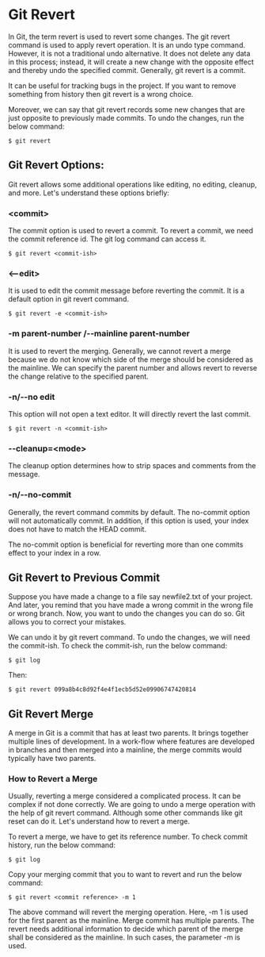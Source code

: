# Git Revert
In Git, the term revert is used to revert some changes. The git revert command is used to apply revert operation. It is an undo type command. However, it is not a traditional undo alternative. It does not delete any data in this process; instead, it will create a new change with the opposite effect and thereby undo the specified commit. Generally, git revert is a commit.

It can be useful for tracking bugs in the project. If you want to remove something from history then git revert is a wrong choice.

Moreover, we can say that git revert records some new changes that are just opposite to previously made commits. To undo the changes, run the below command:

```
$ git revert   
```

## Git Revert Options:
Git revert allows some additional operations like editing, no editing, cleanup, and more. Let's understand these options briefly:

### \<commit>
The commit option is used to revert a commit. To revert a commit, we need the commit reference id. The git log command can access it.
```
$ git revert <commit-ish>  
```
### \<--edit> 
It is used to edit the commit message before reverting the commit. It is a default option in git revert command.
```
$ git revert -e <commit-ish>  
```

### -m parent-number /--mainline parent-number
It is used to revert the merging. Generally, we cannot revert a merge because we do not know which side of the merge should be considered as the mainline. We can specify the parent number and allows revert to reverse the change relative to the specified parent.

### -n/--no edit
This option will not open a text editor. It will directly revert the last commit.
```
$ git revert -n <commit-ish>  
```
### --cleanup=\<mode\>
The cleanup option determines how to strip spaces and comments from the message.

### -n/--no-commit
Generally, the revert command commits by default. The no-commit option will not automatically commit. In addition, if this option is used, your index does not have to match the HEAD commit.

The no-commit option is beneficial for reverting more than one commits effect to your index in a row.

## Git Revert to Previous Commit
Suppose you have made a change to a file say newfile2.txt of your project. And later, you remind that you have made a wrong commit in the wrong file or wrong branch. Now, you want to undo the changes you can do so. Git allows you to correct your mistakes. 

We can undo it by git revert command. To undo the changes, we will need the commit-ish. To check the commit-ish, run the below command:
```
$ git log  
```

Then:

```
$ git revert 099a8b4c8d92f4e4f1ecb5d52e09906747420814  
```

## Git Revert Merge
A merge in Git is a commit that has at least two parents. It brings together multiple lines of development. In a work-flow where features are developed in branches and then merged into a mainline, the merge commits would typically have two parents.

### How to Revert a Merge
Usually, reverting a merge considered a complicated process. It can be complex if not done correctly. We are going to undo a merge operation with the help of git revert command. Although some other commands like git reset can do it. Let's understand how to revert a merge.

To revert a merge, we have to get its reference number. To check commit history, run the below command:
```
$ git log   
```

Copy your merging commit that you to want to revert and run the below command:
```
$ git revert <commit reference> -m 1  
```
The above command will revert the merging operation. Here, -m 1 is used for the first parent as the mainline. Merge commit has multiple parents. The revert needs additional information to decide which parent of the merge shall be considered as the mainline. In such cases, the parameter -m is used.
